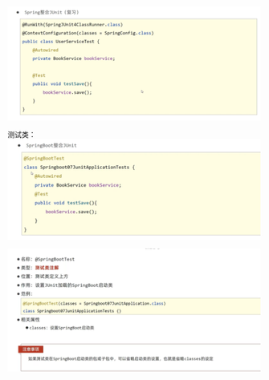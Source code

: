 ![image-20241121202009721](.assets/image-20241121202009721.png) 



测试类：![image-20241121201350250](.assets/image-20241121201350250.png)

 ![image-20241121201441851](.assets/image-20241121201441851.png)